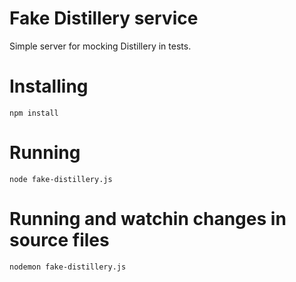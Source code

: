 # Fake Distillery service

Simple server for mocking Distillery in tests.

# Installing
```
npm install
```

# Running
```
node fake-distillery.js
```

# Running and watchin changes in source files
```
nodemon fake-distillery.js
```